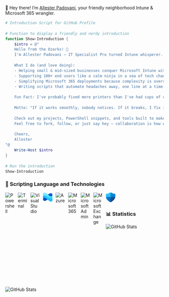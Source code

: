 👋 Hey there! I’m [Allester Padovani](https://www.linkedin.com/in/allester-padovani/), your friendly neighborhood Intune & Microsoft 365 wrangler.

```powershell
# Introduction Script for GitHub Profile

# Function to display a friendly and nerdy introduction
function Show-Introduction {
    $intro = @"
    Hello from the Ozarks! 🌄  
    I'm Allester Padovani — IT Specialist Pro turned Intune whisperer.  

    What I do (and love doing):
    - Helping small & mid-sized businesses conquer Microsoft Intune with confidence 💼🛠️  
    - Supporting 100+ end users like a calm ninja in a sea of tech chaos 🧘‍♂️  
    - Simplifying Microsoft 365 deployments because complexity is overrated ☁️✨  
    - Writing scripts that automate headaches away, one line at a time 🧾⚡  

    Fun Fact: I've probably fixed more printers than I've had cups of coffee. And I drink a *lot* of coffee. ☕😄  

    Motto: "If it works smoothly, nobody notices. If it breaks, I fix it faster than you can reboot."  

    Check out my projects, PowerShell snippets, and tools built to make IT life just a bit saner.  
    Feel free to fork, follow, or just say hey — collaboration is how we all level up. 🙌

    Cheers,  
    Allester
"@
    Write-Host $intro
}

# Run the introduction
Show-Introduction

```

### 🤖 Scripting Language and Technologies

<img 
    align="left" 
    alt="Powershell"
    title="Powershell" 
    width="30px" 
    style="padding-right: 10px;" 
    src="https://cdn.jsdelivr.net/gh/devicons/devicon@latest/icons/powershell/powershell-original.svg" 
/>
<img 
    align="left" 
    alt="Terminal" 
    title="Terminal"
    width="30px" 
    style="padding-right: 10px;" 
    src="https://github.com/homarr-labs/dashboard-icons/blob/main/svg/terminal.svg" 
/>
<img 
    align="left" 
    alt="VisualStudio" 
    title="VisualStudio"
    width="30px" 
    style="padding-right: 10px;" 
    src="https://github.com/homarr-labs/dashboard-icons/blob/main/svg/visual-studio-code.svg" 
/>
<img 
    align="left" 
    alt="Intune" 
    title="Intune"
    width="30px" 
    style="padding-right: 10px;" 
    src="https://github.com/homarr-labs/dashboard-icons/blob/main/svg/microsoft-intune.svg" 
/>
<img 
    align="left" 
    alt="Azure"
    title="Azure" 
    width="30px" 
    style="padding-right: 10px;" 
    src="https://github.com/homarr-labs/dashboard-icons/blob/main/svg/microsoft-azure.svg" 
/>
<img 
    align="left" 
    alt="Microsoft365"
    title="Microsoft365" 
    width="30px" 
    style="padding-right: 10px;" 
    src="https://github.com/homarr-labs/dashboard-icons/blob/main/svg/microsoft-365.svg" 
/>
<img 
    align="left" 
    alt="MicrosoftAdmin"
    title="MicrosoftAdmin" 
    width="30px" 
    style="padding-right: 10px;" 
    src="https://github.com/homarr-labs/dashboard-icons/blob/main/svg/microsoft-365-admin-center.svg" 
/>
<img 
    align="left" 
    alt="MicrosoftExchange" 
    title="MicrosoftExchange"
    width="30px" 
    style="padding-right: 10px;" 
    src="https://github.com/homarr-labs/dashboard-icons/blob/main/svg/microsoft-exchange.svg" 
/>
<img 
    align="left" 
    alt="MicrosoftDefender" 
    title="MicrosoftDefender"
    width="30px" 
    style="padding-right: 10px;" 
    src="https://github.com/homarr-labs/dashboard-icons/blob/main/svg/microsoft-defender.svg" 
/>

<br/>
<br/>

### 📊 Statistics

<p>
  <img 
    align="left" 
    alt="GitHub Stats" 
    height="200" 
    style="padding-right: 10px;" 
    src="https://github-readme-stats.vercel.app/api?username=IntuneAdministrator&show_icons=true&theme=dark&include_all_commits=true" 
  />

<img 
      align="left" 
      alt="GitHub Stats" 
      height="200" 
      src="https://github-readme-stats.vercel.app/api/top-langs/?username=IntuneAdministrator&theme=dark&layout=compact&custom_title=Technologies&langs_count=9" 
  />

</p>
